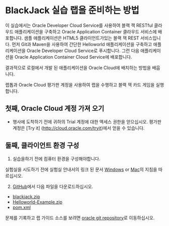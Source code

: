 # BlackJack 실습 랩을 준비하는 방법


이 실습에서는 Oracle Developer Cloud Service를 사용하여 블랙 잭 RESTful 클라우드 애플리케이션을 구축하고 Oracle Application Container 클라우드 서비스에 배포합니다. 샘플 애플리케이션은 HTML5 클라이언트가있는 블랙 잭 REST 서비스입니다. 먼저 Git과 Maven을 사용하여 간단한 Helloworld 애플리케이션을 구축하고 애플리케이션을 Oracle Developer Cloud Service로 푸시합니다. 그런 다음 애플리케이션을 Oracle Application Container Cloud Service에 배포합니다. 

결과적으로 로컬에서 개발 된 애플리케이션을 Oracle Cloud에 배치하는 방법을 배웁니다. 

랩톱과 Oracle Cloud 평가판 계정을 사용하여 랩을 수행하고 블랙 잭 카드 게임을 실행합니다. 

## 첫째, Oracle Cloud 계정 가져 오기


- 행사에 도착하기 전에 귀하의 Trial 계정에 대한 액세스 권한을 얻으십시오. 평가판 계정은 [Try it] (http://cloud.oracle.com/tryit)에서 얻을 수 있습니다. 

## 둘째, 클라이언트 환경 구성


1. 실습을하기 전에 컴퓨터 환경을 구성해야합니다. 

실험실을 시도하기 전에 실험실 안내서의 링크 된 문서 [Windows](http://www.oracle.com/webfolder/technetwork/tutorials/OracleCode/Windows-HOL-setup.pdf) or [Mac](http://www.oracle.com/webfolder/technetwork/tutorials/OracleCode/Mac-HOL-setup.pdf)의 지침을 따르십시오. 

2. [GitHub](https://github.com/oracle/cloud-native-devops-workshop/tree/master/blackjack)에서 다음 파일을 다운로드하십시오. 
- [blackjack.zip](BlackJack.zip) 
- [Helloworld-Example.zip](Helloworld-Example.zip) 
- [pom.xml](pom.xml) 

문제를 기록하고 랩 가이드 소스를 보려면 [oracle git repository](https://github.com/oracle/cloud-native-devops-workshop)로 이동하십시오. 

